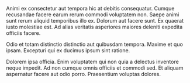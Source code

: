 Animi ex consectetur aut tempora hic at debitis consequatur. Cumque recusandae facere earum rerum commodi voluptatem non. Saepe animi sunt rerum aliquid temporibus illo ex. Dolorum aut facere sunt. Ex quaerat iusto molestiae est. Ad alias veritatis asperiores maiores deleniti expedita officiis facere.
 Odio et totam distinctio distinctio aut quibusdam tempora. Maxime et quo ipsam. Excepturi qui ex ducimus ipsum sint ratione.
 Dolorem ipsa officia. Enim voluptatem qui non quia a delectus inventore neque impedit. Ad non cumque omnis officiis et commodi sed. Et aliquam aspernatur facere aut odio porro. Praesentium voluptas dolores.